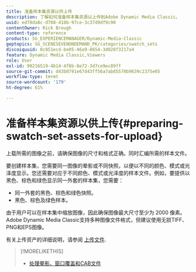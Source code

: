 ```yaml
---
title: 准备样本集资源以供上传
description: 了解如何准备样本集资源以上传到Adobe Dynamic Media Classic。
uuid: ed78da8c-d708-418b-97ce-3c37d9df9c90
contentOwner: Rick Brough
content-type: reference
products: SG_EXPERIENCEMANAGER/Dynamic-Media-Classic
geptopics: SG_SCENESEVENONDEMAND_PK/categories/swatch_sets
discoiquuid: 0c851ecd-be05-46a9-8654-3d028f3217a4
feature: Dynamic Media Classic,Viewers
role: User
exl-id: 90216519-4b14-4f8b-8e72-3d7ce9ec89ff
source-git-commit: d43b0791e67d43ff56a7ab85570b9639c2375e05
workflow-type: tm+mt
source-wordcount: '179'
ht-degree: 61%

---
```


# 准备样本集资源以供上传{#preparing-swatch-set-assets-for-upload}

上载所需的图像之前，请确保图像的尺寸和格式正确。同时汇编所需的样本文件。

要创建样本集，您需要同一图像的晕影或不同快照，以便以不同的颜色、模式或光泽度显示。您还需要对应于不同颜色、模式或光泽度的样本文件。例如，要提供以黑色、棕色和绿色显示同一外套的样本集，您需要：

* 同一外套的黑色、棕色和绿色快照。
* 黑色、棕色及绿色样本。

由于用户可以在样本集中缩放图像，因此确保图像最大尺寸至少为 2000 像素。Adobe Dynamic Media Classic支持多种图像文件格式，但建议使用无损TIFF、PNG和EPS图像。

有关上传资产的详细说明，请参阅 [上传文件](uploading-files.md#uploading_files).

>[!MORELIKETHIS]
>
>* [处理晕影、窗口覆盖和CAB文件](vignette-window-covering-cabinet-files.md#working_with_vignette_window_covering_and_cabinet_files)

